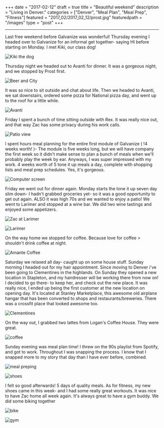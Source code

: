+++
date = "2017-02-12"
draft = true
title = "Beautiful weekend"
description = "Living in Denver."
categories = ["Denver", "Meal Plan", "Meal Prep", "Fitness"]
featured = "2017_02/2017_02_12/prost.jpg"
featuredpath = "/images"
type = "post"
+++

---

Last free weekend before Galvanize was wonderful! Thursday evening I headed over to Galvanize for an informal get together- saying HI before starting on Monday. I met Kiki, our class dog!

![Kiki the dog](/images/2017_02/2017_02_12/kiki.jpg)

Thursday night we headed out to Avanti for dinner. It was a gorgeous night, and we stopped by Prost first.

![Beer and City](/images/2017_02/2017_02_12/prost.jpg)

It was so nice to sit outside and chat about life. Then we headed to Avanti, we sat downstairs, ordered some pizza for National pizza day, and went up to the roof for a little while.

![Avanti](/images/2017_02/2017_02_12/avanti.jpg)

Friday I spent a bunch of time sitting outside with Rex. It was really nice out, and that way Zac has some privacy during his work calls.

![Patio view](/images/2017_02/2017_02_12/outside.jpg)

I spent hours meal planning for the entire first module of Galvanize ( !4 weeks worth! )- The module is five weeks long, but we will have company the first week so it didn't make sense to plan a bunch of meals when we'll probably play the week by ear. Anyways, I was super impressed with my work. 4 weeks worth of 5 tone it up meals a day, complete with shopping lists and meal prep schedules. Yes, it's gorgeous.

![Computer screen](/images/2017_02/2017_02_12/mealplan.jpg)

Friday we went out for dinner again. Monday starts the tone it up seven day slim down- I hadn't grabbed groceries yet- so it was a good opportunity to get out again. ALSO it was high 70s and we wanted to enjoy a patio! We went to Larimer and stopped at a wine bar. We did two wine tastings and enjoyed some appetizers.

![Zac at Larimer](/images/2017_02/2017_02_12/larzac.jpg)

![Larimer](/images/2017_02/2017_02_12/larimer.jpg)

On the way home we stopped for coffee. Because love for coffee > shouldn't drink coffee at night.

![Amante Coffee](/images/2017_02/2017_02_12/amante.jpg)

Saturday we relaxed all day- caught up on some house stuff. Sunday morning I headed out for my hair appointment. Since moving to Denver i've been going to Clementines in the highlands. On Sunday they opened a new location in Stapleton, and my hairdresser will be working there from now on! I decided to go there- to keep her, and check out the new place. It was really nice, I ended up being the first customer at the new location on opening day. It's located at Stanley Marketplace, this awesome old airplane hangar that has been converted to shops and restaurants/breweries. There was a crossfit place that looked awesome too.

![Clementines](/images/2017_02/2017_02_12/clementines.jpg)

On the way out, I grabbed two lattes from Logan's Coffee House. They were great.

![coffee](/images/2017_02/2017_02_12/logans.jpg)

Sunday evening was meal plan time! I threw on the 90s playlist from Spotify, and got to work. Throughout I was snapping the process. I know that I snapped more to my story that day than I have ever before, combined.

![meal preping](/images/2017_02/2017_02_12/mealprep.jpg)

![shoes](/images/2017_02/2017_02_12/shoes.jpg)

I felt so good afterwards! 5 days of quality meals. As for fitness, my new shoes came in this week- and I had some really great workouts. It was nice to have Zac home all week again. It's always great to have a gym buddy. We did some biking together

![bike](/images/2017_02/2017_02_12/bike.jpg)

![gym](/images/2017_02/2017_02_12/gym.jpg)
